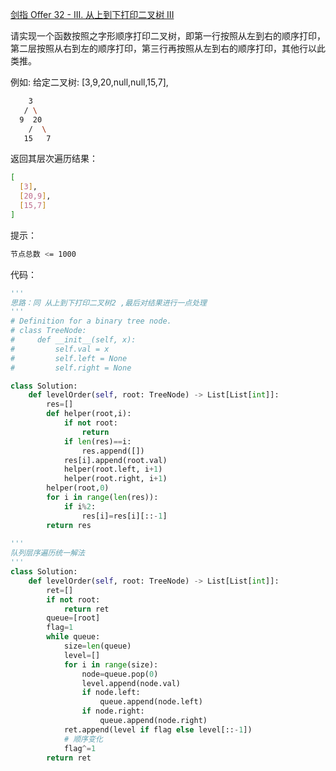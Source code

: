 [剑指 Offer 32 - III. 从上到下打印二叉树 III](https://leetcode-cn.com/problems/cong-shang-dao-xia-da-yin-er-cha-shu-iii-lcof/)

请实现一个函数按照之字形顺序打印二叉树，即第一行按照从左到右的顺序打印，第二层按照从右到左的顺序打印，第三行再按照从左到右的顺序打印，其他行以此类推。


例如:
给定二叉树: [3,9,20,null,null,15,7],
```sh
    3
   / \
  9  20
    /  \
   15   7
```

返回其层次遍历结果：
```sh
[
  [3],
  [20,9],
  [15,7]
]
```

提示：
```sh
节点总数 <= 1000
```

代码：
```python
'''
思路：同 从上到下打印二叉树2 ,最后对结果进行一点处理
'''
# Definition for a binary tree node.
# class TreeNode:
#     def __init__(self, x):
#         self.val = x
#         self.left = None
#         self.right = None

class Solution:
    def levelOrder(self, root: TreeNode) -> List[List[int]]:
        res=[]
        def helper(root,i):
            if not root:
                return
            if len(res)==i:
                res.append([])
            res[i].append(root.val)
            helper(root.left, i+1)
            helper(root.right, i+1)
        helper(root,0)
        for i in range(len(res)):
            if i%2:
                res[i]=res[i][::-1]
        return res
        
'''
队列层序遍历统一解法
'''
class Solution:
    def levelOrder(self, root: TreeNode) -> List[List[int]]:
        ret=[]
        if not root:
            return ret
        queue=[root]
        flag=1 
        while queue:
            size=len(queue)
            level=[]
            for i in range(size):
                node=queue.pop(0)
                level.append(node.val)
                if node.left:
                    queue.append(node.left)
                if node.right:
                    queue.append(node.right)
            ret.append(level if flag else level[::-1])
            # 顺序变化
            flag^=1
        return ret
```
